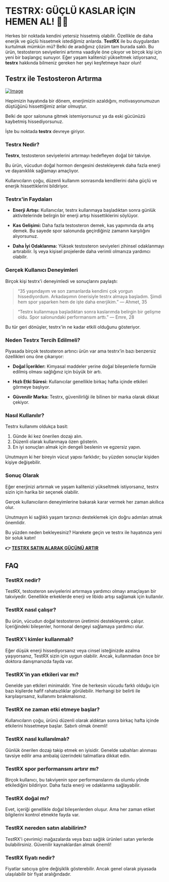 # TESTRX: GÜÇLÜ KASLAR İÇIN HEMEN AL! 💪🔥

Herkes bir noktada kendini yetersiz hissetmiş olabilir. Özellikle de daha enerjik ve güçlü hissetmek istediğimiz anlarda. **TestRX** ile bu duygulardan kurtulmak mümkün mü? Belki de aradığınız çözüm tam burada saklı. Bu ürün, testosteron seviyelerini artırma vaadiyle öne çıkıyor ve birçok kişi için yeni bir başlangıç sunuyor. Eğer yaşam kalitenizi yükseltmek istiyorsanız, **testrx** hakkında bilmeniz gereken her şeyi keşfetmeye hazır olun!

## Testrx ile Testosteron Artırma

[![Image](https://www2.sellhealth.com/129/testrx_a_4.jpg)](https://gchaffi.com/ZXaB0UZV)

Hepimizin hayatında bir dönem, enerjimizin azaldığını, motivasyonumuzun düştüğünü hissettiğimiz anlar olmuştur. 

Belki de spor salonuna gitmek istemiyorsunuz ya da eski gücünüzü kaybetmiş hissediyorsunuz. 

İşte bu noktada **testrx** devreye giriyor.

### Testrx Nedir?

**Testrx**, testosteron seviyelerini artırmayı hedefleyen doğal bir takviye. 

Bu ürün, vücudun doğal hormon dengesini destekleyerek daha fazla enerji ve dayanıklılık sağlamayı amaçlıyor. 

Kullanıcıların çoğu, düzenli kullanım sonrasında kendilerini daha güçlü ve enerjik hissettiklerini bildiriyor.

### Testrx'in Faydaları

- **Enerji Artışı:** Kullanıcılar, testrx kullanmaya başladıktan sonra günlük aktivitelerinde belirgin bir enerji artışı hissettiklerini söylüyor.
  
- **Kas Gelişimi:** Daha fazla testosteron demek, kas yapımında da artış demek. Bu sayede spor salonunda geçirdiğiniz zamanın karşılığını alıyorsunuz.
  
- **Daha İyi Odaklanma:** Yüksek testosteron seviyeleri zihinsel odaklanmayı artırabilir. İş veya kişisel projelerde daha verimli olmanıza yardımcı olabilir.

### Gerçek Kullanıcı Deneyimleri

Birçok kişi testrx'i deneyimledi ve sonuçlarını paylaştı:

> “35 yaşındayım ve son zamanlarda kendimi çok yorgun hissediyordum. Arkadaşımın önerisiyle testrx almaya başladım. Şimdi hem spor yaparken hem de işte daha enerjikim.” 
> — Ahmet, 35

> “Testrx kullanmaya başladıktan sonra kaslarımda belirgin bir gelişme oldu. Spor salonundaki performansım arttı.” 
> — Emre, 28

Bu tür geri dönüşler, testrx'in ne kadar etkili olduğunu gösteriyor.

### Neden Testrx Tercih Edilmeli?

Piyasada birçok testosteron artırıcı ürün var ama testrx’in bazı benzersiz özellikleri onu öne çıkarıyor:

- **Doğal İçerikler:** Kimyasal maddeler yerine doğal bileşenlerle formüle edilmiş olması sağlığınız için büyük bir artı.
  
- **Hızlı Etki Süresi:** Kullanıcılar genellikle birkaç hafta içinde etkileri görmeye başlıyor.

- **Güvenilir Marka:** Testrx, güvenilirliği ile bilinen bir marka olarak dikkat çekiyor.

### Nasıl Kullanılır?

Testrx kullanımı oldukça basit:

1. Günde iki kez önerilen dozajı alın.
2. Düzenli olarak kullanmaya özen gösterin.
3. En iyi sonuçları almak için dengeli beslenin ve egzersiz yapın.

Unutmayın ki her bireyin vücut yapısı farklıdır; bu yüzden sonuçlar kişiden kişiye değişebilir.

### Sonuç Olarak

Eğer enerjinizi artırmak ve yaşam kalitenizi yükseltmek istiyorsanız, testrx sizin için harika bir seçenek olabilir.

Gerçek kullanıcıların deneyimlerine bakarak karar vermek her zaman akıllıca olur.

Unutmayın ki sağlıklı yaşam tarzınızı desteklemek için doğru adımları atmak önemlidir.

Bu yüzden neden bekleyesiniz? Harekete geçin ve testrx ile hayatınıza yeni bir soluk katın!



**👉 [TESTRX SATIN ALARAK GÜCÜNÜ ARTIR](https://gchaffi.com/ZXaB0UZV)**

## FAQ

### TestRX nedir?  
TestRX, testosteron seviyelerini artırmaya yardımcı olmayı amaçlayan bir takviyedir. Genellikle erkeklerde enerji ve libido artışı sağlamak için kullanılır.

### TestRX nasıl çalışır?  
Bu ürün, vücudun doğal testosteron üretimini destekleyerek çalışır. İçeriğindeki bileşenler, hormonal dengeyi sağlamaya yardımcı olur.

### TestRX'i kimler kullanmalı?  
Eğer düşük enerji hissediyorsanız veya cinsel isteğinizde azalma yaşıyorsanız, TestRX sizin için uygun olabilir. Ancak, kullanmadan önce bir doktora danışmanızda fayda var.

### TestRX'in yan etkileri var mı?  
Genelde yan etkileri minimaldir. Yine de herkesin vücudu farklı olduğu için bazı kişilerde hafif rahatsızlıklar görülebilir. Herhangi bir belirti ile karşılaşırsanız, kullanımı bırakmalısınız.

### TestRX ne zaman etki etmeye başlar?  
Kullanıcıların çoğu, ürünü düzenli olarak aldıktan sonra birkaç hafta içinde etkilerini hissetmeye başlar. Sabırlı olmak önemli!

### TestRX nasıl kullanılmalı?  
Günlük önerilen dozajı takip etmek en iyisidir. Genelde sabahları alınması tavsiye edilir ama ambalaj üzerindeki talimatlara dikkat edin.

### TestRX spor performansını artırır mı?  
Birçok kullanıcı, bu takviyenin spor performanslarını da olumlu yönde etkilediğini bildiriyor. Daha fazla enerji ve odaklanma sağlayabilir.

### TestRX doğal mı?  
Evet, içeriği genellikle doğal bileşenlerden oluşur. Ama her zaman etiket bilgilerini kontrol etmekte fayda var.

### TestRX nereden satın alabilirim?  
TestRX'i çevrimiçi mağazalarda veya bazı sağlık ürünleri satan yerlerde bulabilirsiniz. Güvenilir kaynaklardan almak önemli!

### TestRX fiyatı nedir?  
Fiyatlar satıcıya göre değişiklik gösterebilir. Ancak genel olarak piyasada ulaşılabilir bir fiyat aralığındadır.